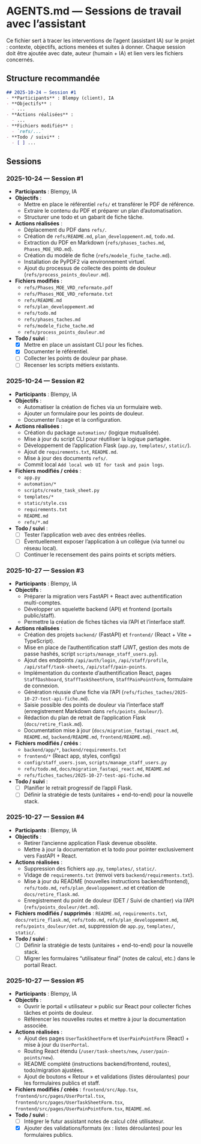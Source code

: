 # AGENTS.md — Sessions de travail avec l’assistant

Ce fichier sert à tracer les interventions de l’agent (assistant IA) sur le projet : contexte, objectifs, actions menées et suites à donner. Chaque session doit être ajoutée avec date, auteur (humain + IA) et lien vers les fichiers concernés.

## Structure recommandée

```markdown
## 2025-10-24 — Session #1
- **Participants** : Blempy (client), IA
- **Objectifs** :
  - ...
- **Actions réalisées** :
  - ...
- **Fichiers modifiés** :
  - `refs/...`
- **Todo / suivi** :
  - [ ] ...
```

## Sessions

### 2025-10-24 — Session #1
- **Participants** : Blempy, IA
- **Objectifs** :
  - Mettre en place le référentiel `refs/` et transférer le PDF de référence.
  - Extraire le contenu du PDF et préparer un plan d’automatisation.
  - Structurer une todo et un gabarit de fiche tâche.
- **Actions réalisées** :
  - Déplacement du PDF dans `refs/`.
  - Création de `refs/README.md`, `plan_developpement.md`, `todo.md`.
  - Extraction du PDF en Markdown (`refs/phases_taches.md`, `Phases_MOE_VRD.md`).
  - Création du modèle de fiche (`refs/modele_fiche_tache.md`).
  - Installation de PyPDF2 via environnement virtuel.
  - Ajout du processus de collecte des points de douleur (`refs/process_points_douleur.md`).
- **Fichiers modifiés** :
  - `refs/Phases_MOE_VRD_reformate.pdf`
  - `refs/Phases_MOE_VRD_reformate.txt`
  - `refs/README.md`
  - `refs/plan_developpement.md`
  - `refs/todo.md`
  - `refs/phases_taches.md`
  - `refs/modele_fiche_tache.md`
  - `refs/process_points_douleur.md`
- **Todo / suivi** :
  - [x] Mettre en place un assistant CLI pour les fiches.
  - [x] Documenter le référentiel.
  - [ ] Collecter les points de douleur par phase.
  - [ ] Recenser les scripts métiers existants.

### 2025-10-24 — Session #2
- **Participants** : Blempy, IA
- **Objectifs** :
  - Automatiser la création de fiches via un formulaire web.
  - Ajouter un formulaire pour les points de douleur.
  - Documenter l’usage et la configuration.
- **Actions réalisées** :
  - Création du package `automation/` (logique mutualisée).
  - Mise à jour du script CLI pour réutiliser la logique partagée.
  - Développement de l’application Flask (`app.py`, `templates/`, `static/`).
  - Ajout de `requirements.txt`, `README.md`.
  - Mise à jour des documents `refs/`.
  - Commit local `Add local web UI for task and pain logs`.
- **Fichiers modifiés / créés** :
  - `app.py`
  - `automation/*`
  - `scripts/create_task_sheet.py`
  - `templates/*`
  - `static/style.css`
  - `requirements.txt`
  - `README.md`
  - `refs/*.md`
- **Todo / suivi** :
  - [ ] Tester l’application web avec des entrées réelles.
  - [ ] Éventuellement exposer l’application à un collègue (via tunnel ou réseau local).
  - [ ] Continuer le recensement des pains points et scripts métiers.

### 2025-10-27 — Session #3
- **Participants** : Blempy, IA
- **Objectifs** :
  - Préparer la migration vers FastAPI + React avec authentification multi-comptes.
  - Développer un squelette backend (API) et frontend (portails public/staff).
  - Permettre la création de fiches tâches via l’API et l’interface staff.
- **Actions réalisées** :
  - Création des projets `backend/` (FastAPI) et `frontend/` (React + Vite + TypeScript).
  - Mise en place de l’authentification staff (JWT, gestion des mots de passe hashés, script `scripts/manage_staff_users.py`).
  - Ajout des endpoints `/api/auth/login`, `/api/staff/profile`, `/api/staff/task-sheets`, `/api/staff/pain-points`.
  - Implémentation du contexte d’authentification React, pages `StaffDashboard`, `StaffTaskSheetForm`, `StaffPainPointForm`, formulaire de connexion.
  - Génération réussie d’une fiche via l’API (`refs/fiches_taches/2025-10-27-test-api-fiche.md`).
  - Saisie possible des points de douleur via l’interface staff (enregistrement Markdown dans `refs/points_douleur/`).
  - Rédaction du plan de retrait de l’application Flask (`docs/retire_flask.md`).
  - Documentation mise à jour (`docs/migration_fastapi_react.md`, `README.md`, `backend/README.md`, `frontend/README.md`).
- **Fichiers modifiés / créés** :
  - `backend/app/*`, `backend/requirements.txt`
  - `frontend/*` (React app, styles, configs)
  - `config/staff_users.json`, `scripts/manage_staff_users.py`
  - `refs/todo.md`, `docs/migration_fastapi_react.md`, `README.md`
  - `refs/fiches_taches/2025-10-27-test-api-fiche.md`
- **Todo / suivi** :
  - [ ] Planifier le retrait progressif de l’appli Flask.
  - [ ] Définir la stratégie de tests (unitaires + end-to-end) pour la nouvelle stack.

### 2025-10-27 — Session #4
- **Participants** : Blempy, IA
- **Objectifs** :
  - Retirer l’ancienne application Flask devenue obsolète.
  - Mettre à jour la documentation et la todo pour pointer exclusivement vers FastAPI + React.
- **Actions réalisées** :
  - Suppression des fichiers `app.py`, `templates/`, `static/`.
  - Vidage de `requirements.txt` (renvoi vers `backend/requirements.txt`).
  - Mise à jour du README (nouvelles instructions backend/frontend), `refs/todo.md`, `refs/plan_developpement.md` et création de `docs/retire_flask.md`.
  - Enregistrement du point de douleur (DET / Suivi de chantier) via l’API (`refs/points_douleur/det.md`).
- **Fichiers modifiés / supprimés** : `README.md`, `requirements.txt`, `docs/retire_flask.md`, `refs/todo.md`, `refs/plan_developpement.md`, `refs/points_douleur/det.md`, suppression de `app.py`, `templates/`, `static/`.
- **Todo / suivi** :
  - [ ] Définir la stratégie de tests (unitaires + end-to-end) pour la nouvelle stack.
  - [ ] Migrer les formulaires “utilisateur final” (notes de calcul, etc.) dans le portail React.

### 2025-10-27 — Session #5
- **Participants** : Blempy, IA
- **Objectifs** :
  - Ouvrir le portail « utilisateur » public sur React pour collecter fiches tâches et points de douleur.
  - Référencer les nouvelles routes et mettre à jour la documentation associée.
- **Actions réalisées** :
  - Ajout des pages `UserTaskSheetForm` et `UserPainPointForm` (React) + mise à jour du `UserPortal`.
  - Routing React étendu (`/user/task-sheets/new`, `/user/pain-points/new`).
  - README complété (instructions backend/frontend, routes), todo/migration ajustées.
  - Ajout de boutons « Retour » et validations (listes déroulantes) pour les formulaires publics et staff.
- **Fichiers modifiés / créés** : `frontend/src/App.tsx`, `frontend/src/pages/UserPortal.tsx`, `frontend/src/pages/UserTaskSheetForm.tsx`, `frontend/src/pages/UserPainPointForm.tsx`, `README.md`.
- **Todo / suivi** :
  - [ ] Intégrer le futur assistant notes de calcul côté utilisateur.
  - [x] Ajouter des validations/formats (ex : listes déroulantes) pour les formulaires publics.
